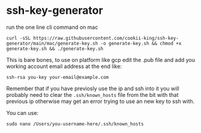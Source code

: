 # ssh-key-generator

run the one line cli command on mac
```
curl -sSL https://raw.githubusercontent.com/cookii-king/ssh-key-generator/main/mac/generate-key.sh -o generate-key.sh && chmod +x generate-key.sh && ./generate-key.sh
```

This is bare bones, to use on platform like gcp edit the .pub file and add you working account email address at the end like:
```
ssh-rsa you-key your-email@example.com
```

Remember that if you have previosly use the ip and ssh into it you will probably need to clear the ```.ssh/known_hosts``` file from the bit with that previous ip otherwise may get an error trying to use an new key to ssh with.

You can use:
```
sudo nano /Users/you-username-here/.ssh/known_hosts
```
